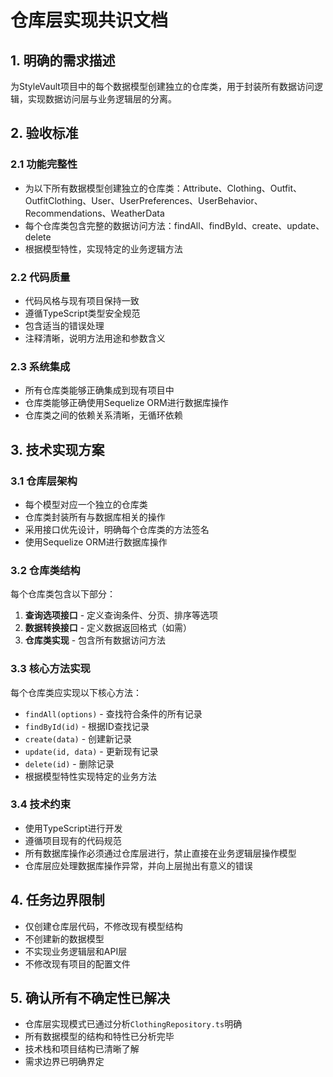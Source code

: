 # 仓库层实现共识文档

## 1. 明确的需求描述

为StyleVault项目中的每个数据模型创建独立的仓库类，用于封装所有数据访问逻辑，实现数据访问层与业务逻辑层的分离。

## 2. 验收标准

### 2.1 功能完整性
- 为以下所有数据模型创建独立的仓库类：Attribute、Clothing、Outfit、OutfitClothing、User、UserPreferences、UserBehavior、Recommendations、WeatherData
- 每个仓库类包含完整的数据访问方法：findAll、findById、create、update、delete
- 根据模型特性，实现特定的业务逻辑方法

### 2.2 代码质量
- 代码风格与现有项目保持一致
- 遵循TypeScript类型安全规范
- 包含适当的错误处理
- 注释清晰，说明方法用途和参数含义

### 2.3 系统集成
- 所有仓库类能够正确集成到现有项目中
- 仓库类能够正确使用Sequelize ORM进行数据库操作
- 仓库类之间的依赖关系清晰，无循环依赖

## 3. 技术实现方案

### 3.1 仓库层架构
- 每个模型对应一个独立的仓库类
- 仓库类封装所有与数据库相关的操作
- 采用接口优先设计，明确每个仓库类的方法签名
- 使用Sequelize ORM进行数据库操作

### 3.2 仓库类结构

每个仓库类包含以下部分：
1. **查询选项接口** - 定义查询条件、分页、排序等选项
2. **数据转换接口** - 定义数据返回格式（如需）
3. **仓库类实现** - 包含所有数据访问方法

### 3.3 核心方法实现

每个仓库类应实现以下核心方法：
- `findAll(options)` - 查找符合条件的所有记录
- `findById(id)` - 根据ID查找记录
- `create(data)` - 创建新记录
- `update(id, data)` - 更新现有记录
- `delete(id)` - 删除记录
- 根据模型特性实现特定的业务方法

### 3.4 技术约束
- 使用TypeScript进行开发
- 遵循项目现有的代码规范
- 所有数据库操作必须通过仓库层进行，禁止直接在业务逻辑层操作模型
- 仓库层应处理数据库操作异常，并向上层抛出有意义的错误

## 4. 任务边界限制

- 仅创建仓库层代码，不修改现有模型结构
- 不创建新的数据模型
- 不实现业务逻辑层和API层
- 不修改现有项目的配置文件

## 5. 确认所有不确定性已解决

- 仓库层实现模式已通过分析`ClothingRepository.ts`明确
- 所有数据模型的结构和特性已分析完毕
- 技术栈和项目结构已清晰了解
- 需求边界已明确界定